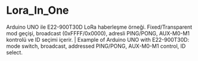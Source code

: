 # Lora_In_One
Arduino UNO ile E22-900T30D LoRa haberleşme örneği. Fixed/Transparent mod geçişi, broadcast (0xFFFF/0x0000), adresli PING/PONG, AUX-M0-M1 kontrolü ve ID seçimi içerir. | Example of Arduino UNO with E22-900T30D: mode switch, broadcast, addressed PING/PONG, AUX-M0-M1 control, ID select.
